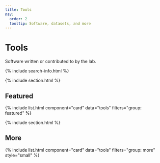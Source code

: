 ```yaml
---
title: Tools
nav:
  order: 2
  tooltip: Software, datasets, and more
---
```


# <i class="fas fa-tools"></i>Tools

Software written or contributed to by the lab.

{% include search-info.html %}

{% include section.html %}

## Featured

{% include list.html component="card" data="tools" filters="group: featured" %}

{% include section.html %}

## More

{% include list.html component="card" data="tools" filters="group: more" style="small" %}
